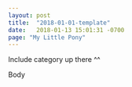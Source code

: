 ```yaml
---
layout: post
title:  "2018-01-01-template"
date:   2018-01-13 15:01:31 -0700
page: "My Little Pony"
---
```



 Include category up there ^^

 
Body
